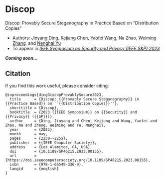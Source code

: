 # Discop

Discop: Provably Secure Steganography in Practice Based on “Distribution Copies”

- Authors: [Jinyang Ding](https://dingjinyang.github.io/), [Kejiang Chen](http://home.ustc.edu.cn/~chenkj/), [Yaofei Wang](http://faculty.hfut.edu.cn/yaofeiwang/en/index.htm), Na Zhao, [Weiming Zhang](http://staff.ustc.edu.cn/~zhangwm/index.html), and [Nenghai Yu](http://staff.ustc.edu.cn/~ynh/)
- To appear in [*IEEE Symposium on Security and Privacy (IEEE S&P) 2023*](https://sp2023.ieee-security.org/)

***Coming soon...***

## Citation

If you find this work useful, please consider citing:

```
@inproceedings{dingDiscopProvablySecure2023,
  title      = {Discop: {{Provably Secure Steganography}} in {{Practice Based}} on ``{{Distribution Copies}}''},
  shorttitle = {Discop},
  booktitle  = {2023 {{IEEE Symposium}} on {{Security}} and {{Privacy}} ({{SP}})},
  author     = {Ding, Jinyang and Chen, Kejiang and Wang, Yaofei and Zhao, Na and Zhang, Weiming and Yu, Nenghai},
  year       = {2023},
  month      = may,
  pages      = {2238--2255},
  publisher  = {{IEEE Computer Society}},
  address    = {Los Alamitos, CA, USA},
  doi        = {10.1109/SP46215.2023.00155},
  url        = {https://doi.ieeecomputersociety.org/10.1109/SP46215.2023.00155},
  isbn       = {978-1-66549-336-9},
  langid     = {english}
}
```
